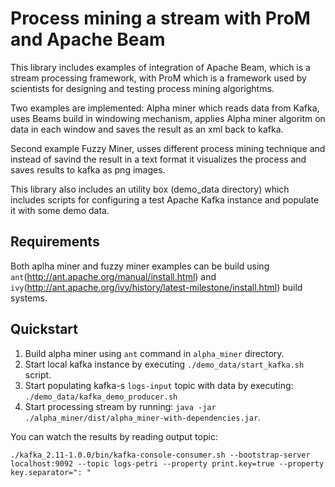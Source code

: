 # Process mining a stream with ProM and Apache Beam

This library includes examples of integration of Apache Beam, which is a stream processing framework, with ProM which is a framework used by scientists for designing and testing process mining algorightms.

Two examples are implemented: Alpha miner which reads data from Kafka, uses Beams build in windowing mechanism, applies Alpha miner algoritm on data in each window and saves the result as an xml back to kafka.

Second example Fuzzy Miner, usses different process mining technique and instead of savind the result in a text format it visualizes the process and saves results to kafka as png images.

This library also includes an utility box (demo_data directory) which includes scripts for configuring a test Apache Kafka instance and populate it with some demo data.

## Requirements

Both aplha miner and fuzzy miner examples can be build using `ant`(http://ant.apache.org/manual/install.html) and `ivy`(http://ant.apache.org/ivy/history/latest-milestone/install.html) build systems.

## Quickstart

1. Build alpha miner using `ant` command in `alpha_miner` directory.
2. Start local kafka instance by executing `./demo_data/start_kafka.sh` script.
3. Start populating kafka-s `logs-input` topic with data by executing: `./demo_data/kafka_demo_producer.sh`
4. Start processing stream by running: `java -jar ./alpha_miner/dist/alpha_miner-with-dependencies.jar`.

You can watch the results by reading output topic:
```
./kafka_2.11-1.0.0/bin/kafka-console-consumer.sh --bootstrap-server localhost:9092 --topic logs-petri --property print.key=true --property key.separator=": "
```
